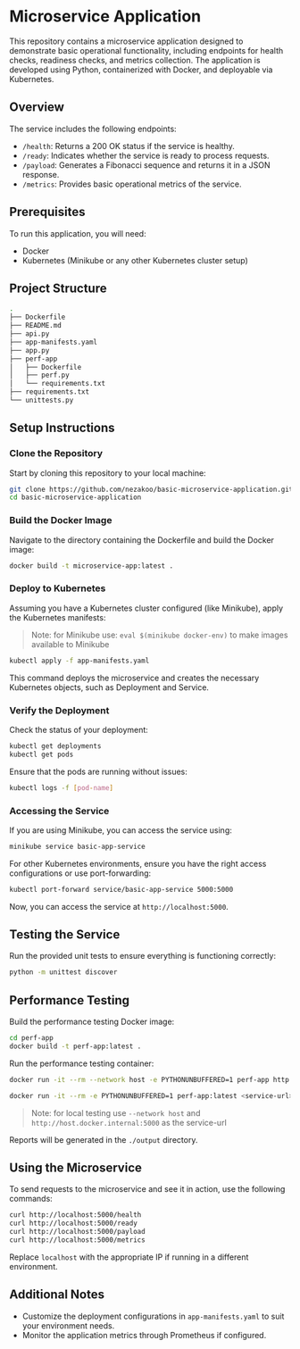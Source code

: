 # Microservice Application

This repository contains a microservice application designed to demonstrate basic operational functionality, including endpoints for health checks, readiness checks, and metrics collection. The application is developed using Python, containerized with Docker, and deployable via Kubernetes.

## Overview

The service includes the following endpoints:

- `/health`: Returns a 200 OK status if the service is healthy.
- `/ready`: Indicates whether the service is ready to process requests.
- `/payload`: Generates a Fibonacci sequence and returns it in a JSON response.
- `/metrics`: Provides basic operational metrics of the service.

## Prerequisites

To run this application, you will need:

- Docker
- Kubernetes (Minikube or any other Kubernetes cluster setup)


## Project Structure
```bash
.
├── Dockerfile
├── README.md
├── api.py
├── app-manifests.yaml
├── app.py
├── perf-app
│   ├── Dockerfile
│   ├── perf.py
│   └── requirements.txt
├── requirements.txt
└── unittests.py
```

## Setup Instructions

### Clone the Repository

Start by cloning this repository to your local machine:

```bash
git clone https://github.com/nezakoo/basic-microservice-application.git
cd basic-microservice-application
```

### Build the Docker Image

Navigate to the directory containing the Dockerfile and build the Docker image:

```bash
docker build -t microservice-app:latest .
```

### Deploy to Kubernetes

Assuming you have a Kubernetes cluster configured (like Minikube), apply the Kubernetes manifests:

> Note: for Minikube use: `eval $(minikube docker-env)` to make images available to Minikube

```bash
kubectl apply -f app-manifests.yaml
```

This command deploys the microservice and creates the necessary Kubernetes objects, such as Deployment and Service.

### Verify the Deployment

Check the status of your deployment:

```bash
kubectl get deployments
kubectl get pods
```

Ensure that the pods are running without issues:

```bash
kubectl logs -f [pod-name]
```

### Accessing the Service

If you are using Minikube, you can access the service using:

```bash
minikube service basic-app-service
```

For other Kubernetes environments, ensure you have the right access configurations or use port-forwarding:

```bash
kubectl port-forward service/basic-app-service 5000:5000
```

Now, you can access the service at `http://localhost:5000`.

## Testing the Service

Run the provided unit tests to ensure everything is functioning correctly:

```bash
python -m unittest discover
```
## Performance Testing

Build the performance testing Docker image:

```bash
cd perf-app
docker build -t perf-app:latest .
```

Run the performance testing container:

```bash
docker run -it --rm --network host -e PYTHONUNBUFFERED=1 perf-app http://host.docker.internal:5030

docker run -it --rm -e PYTHONUNBUFFERED=1 perf-app:latest <service-url> <num-requests> <num-concurrent-requests>
```
> Note: for local testing use `--network host` and `http://host.docker.internal:5000` as the service-url

Reports will be generated in the `./output` directory.

## Using the Microservice

To send requests to the microservice and see it in action, use the following commands:

```bash
curl http://localhost:5000/health
curl http://localhost:5000/ready
curl http://localhost:5000/payload
curl http://localhost:5000/metrics
```

Replace `localhost` with the appropriate IP if running in a different environment.

## Additional Notes

- Customize the deployment configurations in `app-manifests.yaml` to suit your environment needs.
- Monitor the application metrics through Prometheus if configured.
